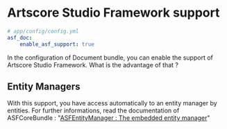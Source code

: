 # Artscore Studio Framework support

```yaml
# app/config/config.yml
asf_doc:
    enable_asf_support: true
```

In the configuration of Document bundle, you can enable the support of Artscore Studio Framework. What is the advantage of that ?

## Entity Managers

With this support, you have access automatically to an entity manager by entities. For further informations, read the documentation of ASFCoreBundle : "[ASFEntityManager : The embedded entity manager](https://github.com/artscorestudio/core-bundle/blob/master/Resources/doc/entity-manager.md)"